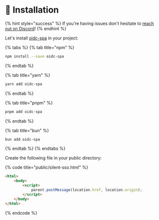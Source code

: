 # 🔩 Installation

{% hint style="success" %}
If you're having issues don't hesitate to [reach out on Discord](https://discord.gg/mJdYJSdcm4)!
{% endhint %}

Let's install [oidc-spa](https://github.com/keycloakify/oidc-spa) in your project: &#x20;

{% tabs %}
{% tab title="npm" %}
```bash
npm install --save oidc-spa
```
{% endtab %}

{% tab title="yarn" %}
```bash
yarn add oidc-spa
```
{% endtab %}

{% tab title="pnpm" %}
```bash
pnpm add oidc-spa
```
{% endtab %}

{% tab title="bun" %}
```bash
bun add oidc-spa
```
{% endtab %}
{% endtabs %}

Create the following file in your public directory: &#x20;

{% code title="public/silent-sso.html" %}
```html
<html>
    <body>
        <script>
            parent.postMessage(location.href, location.origin);
        </script>
    </body>
</html>
```
{% endcode %}
